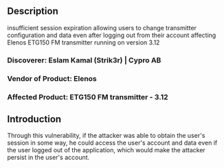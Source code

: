 ## Description

insufficient session expiration allowing users to change transmitter configuration and data even after logging out from their account affecting Elenos ETG150 FM transmitter running on version 3.12

### Discoverer: Eslam Kamal (Strik3r) | Cypro AB
### Vendor of Product: Elenos
### Affected Product: ETG150 FM transmitter - 3.12


## Introduction
Through this vulnerability, if the attacker was able to obtain the user's session in some way, he could access the user's account and data even if the user logged out of the application, which would make the attacker persist in the user's account.

